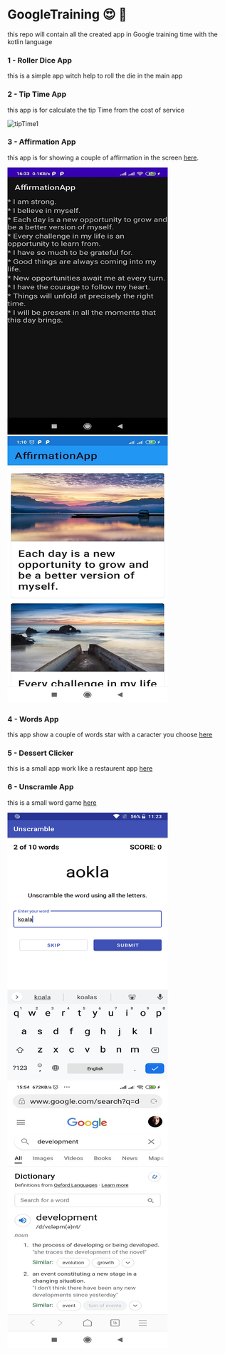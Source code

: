 # GoogleTraining 😍 📱
this repo will contain all the created app in Google training time with the kotlin language 

### 1 - Roller Dice App
this is a simple app witch help to roll the die in the main app 

### 2 - Tip Time App
this app is for calculate the tip Time from the cost of service

![tipTime1](https://user-images.githubusercontent.com/29558298/115014757-09761400-9eb3-11eb-8298-3e2ad36a7c4a.png)

### 3 - Affirmation App
this app is for showing a couple of affirmation in the screen 
[here](https://github.com/LenouarMiloud/GoogleTraining/tree/main/3-%20AffirmationApp).

![Affirmation App](https://github.com/LenouarMiloud/GoogleTraining/blob/main/Screenshots/AffirmationApp.jpg) 
![](https://github.com/LenouarMiloud/GoogleTraining/blob/main/Screenshots/AffirmationApp%202.jpg)

### 4 - Words App
this app show a couple of words star with a caracter you choose 
[here](https://github.com/LenouarMiloud/GoogleTraining/tree/main/4-%20android-basics-kotlin-words-app)

### 5 - Dessert Clicker
this is a small app work like a restaurent app
[here](https://github.com/LenouarMiloud/GoogleTraining/tree/main/5-%20android-basics-kotlin-dessert-clicker-app-starter)

### 6 - Unscramle App
this is a small word game 
[here](https://github.com/LenouarMiloud/GoogleTraining/tree/main/6-%20android-basics-kotlin-unscramble-app-main)

![](https://github.com/LenouarMiloud/GoogleTraining/blob/main/Screenshots/UnscrambleApp.png)
![](https://github.com/LenouarMiloud/GoogleTraining/blob/main/Screenshots/UnscrambleApp1.jpg)
